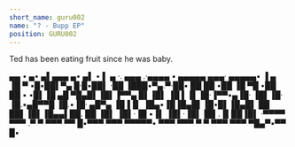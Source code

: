 ```yaml
---
short_name: guru002
name: "? - Bupp EP"
position: GURU002
---
```


Ted has been eating fruit since he was baby.

<div class="ascii-art">
▄▄ • ▄• ▄▌▄▄▄  ▄• ▄▌    • ▌ ▄ ·. ▄▄▄ .·▄▄▄▄  ▪  ▄▄▄▄▄ ▄▄▄· ▄▄▄▄▄▪         ▐ ▄
▐█ ▀ ▪█▪██▌▀▄ █·█▪██▌    ·██ ▐███▪▀▄.▀·██▪ ██ ██ •██  ▐█ ▀█ •██  ██ ▪     •█▌▐█
▄█ ▀█▄█▌▐█▌▐▀▀▄ █▌▐█▌    ▐█ ▌▐▌▐█·▐▀▀▪▄▐█· ▐█▌▐█· ▐█.▪▄█▀▀█  ▐█.▪▐█· ▄█▀▄ ▐█▐▐▌
▐█▄▪▐█▐█▄█▌▐█•█▌▐█▄█▌    ██ ██▌▐█▌▐█▄▄▌██. ██ ▐█▌ ▐█▌·▐█ ▪▐▌ ▐█▌·▐█▌▐█▌.▐▌██▐█▌
·▀▀▀▀  ▀▀▀ .▀  ▀ ▀▀▀     ▀▀  █▪▀▀▀ ▀▀▀ ▀▀▀▀▀• ▀▀▀ ▀▀▀  ▀  ▀  ▀▀▀ ▀▀▀ ▀█▄▀▪▀▀ █▪
</div>
